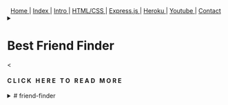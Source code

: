 
<div align="center">
  <span> <a href="#top"> Home </a> </span> | 
  <span> <a href="#index"> Index </a> </span> | 
  <span> <a href="#intro"> Intro </a> </span> | 
  <span> <a href="#htss"> HTML/CSS </a> </span> | 
  <span> <a href="#express"> Express.js </a> </span> | 
  <span> <a href="#heroku"> Heroku </a> </span> | 
  <span> <a href="#youtube"> Youtube </a> </span> | 
  <span> <a href="mailto:jason@rogueathletic.com" target="_blank"> Contact </a> </span>
</div>









<details style="-webkit-appearance: none;" align="center"><summary align="justify"><h1>Best Friend Finder</h1><<br><h4> C L I C K &nbsp; H E R E &nbsp; T O &nbsp; R E A D &nbsp; M O R E</h4></summary>
  <span><h2>UCSD</h2></span><span><h3>Full Stack Web Dev Assignment 14</h3></span>








<details align="center"><summary align="justify">Intro</summary>content</details>

<details align="center"><summary align="justify">title</summary>content</details>

<details align="center"><summary align="justify">title</summary>content</details>

<details align="center"><summary align="justify">title</summary>content</details>

<details align="center"><summary align="justify">title</summary>content</details>

<details align="center"><summary align="justify">title</summary>content</details>
</details>


<details><summary>
# friend-finder</summary>
Best friend finder app utilizing API, MYSQL, Jquery, HTML, CSS, Javascript, Heroku, Github and more...
</details>

